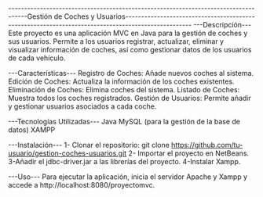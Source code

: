 ------------------------------------------------------------------------------------Gestión de Coches y Usuarios---------------------------------------------------------------------------------------------------
---Descripción---
Este proyecto es una aplicación MVC en Java para la gestión de coches y sus usuarios. Permite a los usuarios registrar, actualizar, eliminar y visualizar información de coches, así como gestionar datos de los usuarios de cada vehículo.

---Características---
Registro de Coches: Añade nuevos coches al sistema.
Edición de Coches: Actualiza la información de los coches existentes.
Eliminación de Coches: Elimina coches del sistema.
Listado de Coches: Muestra todos los coches registrados.
Gestión de Usuarios: Permite añadir y gestionar usuarios asociados a cada coche.

---Tecnologías Utilizadas---
Java
MySQL (para la gestión de la base de datos)
XAMPP

---Instalación---
1- Clonar el repositorio:
git clone https://github.com/tu-usuario/gestion-coches-usuarios.git
2- Importar el proyecto en NetBeans.
3-Añadir el jdbc-driver.jar a las librerías del proyecto.
4-Instalar Xampp.

---Uso---
Para ejecutar la aplicación, inicia el servidor Apache y Xampp y accede a http://localhost:8080/proyectomvc.

